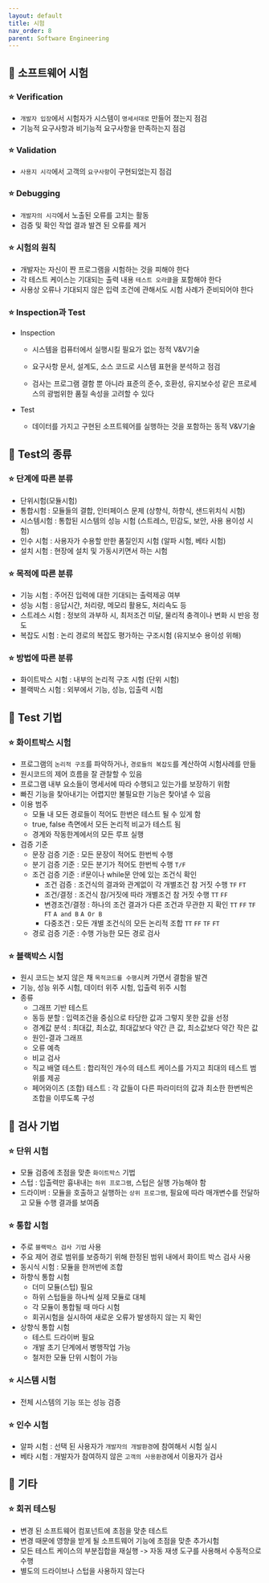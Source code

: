 ```yaml
---
layout: default
title: 시험
nav_order: 8
parent: Software Engineering
---
```




## 📑 소프트웨어 시험

### ⭐ Verification

- `개발자 입장`에서 시험자가 시스템이 `명세서대로` 만들어 졌는지 점검
- 기능적 요구사항과 비기능적 요구사항을 만족하는지 점검



### ⭐ Validation

- `사용지 시각`에서 고객의 `요구사항`이 구현되었는지 점검



### ⭐ Debugging

- `개발자의 시각`에서 노출된 오류를 고치는 활동
- 검증 및 확인 작업 결과 발견 된 오류를 제거



### ⭐ 시험의 원칙

- 개발자는 자신이 짠 프로그램을 시험하는 것을 피해야 한다
- 각 테스트 케이스는 기대되는 출력 내용  `테스트 오라클`을 포함해야 한다
- 사용상 오류나 기대되지 않은 입력 조건에 관해서도 시험 사례가 준비되어야 한다



### ⭐ Inspection과 Test

- Inspection 

  - 시스템을 컴퓨터에서 실행시킬 필요가 없는 정적 V&V기술

  - 요구사항 문서, 설계도, 소스 코드로 시스템 표현을 분석하고 점검
  - 검사는 프로그램 결함 뿐 아니라 표준의 준수, 호환성, 유지보수성 같은 프로세스의 광범위한 품질 속성을 고려할 수 있다

- Test
  - 데이터를 가지고 구현된 소프트웨어를 실행하는 것을 포함하는 동적 V&V기술



## 📑 Test의 종류

### ⭐ 단계에 따른 분류

- 단위시험(모듈시험)
- 통합시험 : 모듈들의 결합, 인터페이스 문제 (상향식, 하향식, 샌드위치식 시험) 
- 시스템시험 : 통합된 시스템의 성능 시험 (스트레스, 민감도, 보안, 사용 용이성 시험)
- 인수 시험 : 사용자가 수용할 만한 품질인지 시험 (알파 시험, 베타 시험)
- 설치 시험 : 현장에 설치 및 가동시키면서 하는 시험



### ⭐ 목적에 따른 분류

- 기능 시험 : 주어진 입력에 대한 기대되는 출력제공 여부
- 성능 시험 : 응답시간, 처리량, 메모리 활용도, 처리속도 등
- 스트레스 시험 : 정보의 과부하 시, 최저조건 미달, 물리적 충격이나 변화 시 반응 정도
- 복잡도 시험 : 논리 경로의 복잡도 평가하는 구조시험 (유지보수 용이성 위해)



### ⭐ 방법에 따른 분류

- 화이트박스 시험 : 내부의 논리적 구조 시험 (단위 시험)
- 블랙박스 시험 : 외부에서 기능, 성능, 입출력 시험



## 📑 Test 기법

### ⭐ 화이트박스 시험

- 프로그램의 `논리적 구조`를 파악하거나, `경로들의 복잡도`를 계산하여 시험사례를 만듦
- 원시코드의 제어 흐름을 잘 관찰할 수 있음
- 프로그램 내부 요소들이 명세서에 따라 수행되고 있는가를 보장하기 위함
- 빠진 기능을 찾아내기는 어렵지만 불필요한 기능은 찾아낼 수 있음
- 이용 범주
  - 모듈 내 모든 경로들이 적어도 한번은 테스트 될 수 있게 함
  - true, false 측면에서 모든 논리적 비교가 테스트 됨
  - 경계와 작동한계에서의 모든 루프 실행
- 검증 기준
  - 문장 검증 기준 : 모든 문장이 적어도 한번씩 수행
  - 분기 검증 기준 : 모든 분기가 적어도 한번씩 수행 `T/F`
  - 조건 검증 기준 : if문이나 while문 안에 있는 조건식 확인
    - 조건 검증 : 조건식의 결과와 관계없이 각 개별조건 참 거짓 수행 `TF` `FT`
    - 조건/결정 : 조건식 참/거짓에 따라 개별조건 참 거짓 수행 `TT` `FF`
    - 변경조건/결정 : 하나의 조건 결과가 다른 조건과 무관한 지 확인 `TT`  `FF` `TF` `FT` `A and B` `A Or B`
    - 다중조건 : 모든 개별 조건식의 모든 논리적 조합 `TT`  `FF` `TF` `FT` 
  - 경로 검증 기준 : 수행 가능한 모든 경로 검사



### ⭐ 블랙박스 시험

- 원시 코드는 보지 않은 채 `목적코드를 수행`시켜 가면서 결함을 발견
- 기능, 성능 위주 시험, 데이터 위주 시험, 입출력 위주 시험
- 종류
  - 그래프 기반 테스트
  - 동등 분할 : 입력조건을 중심으로 타당한 값과 그렇지 못한 값을 선정
  - 경계값 분석 : 최대값, 최소값, 최대값보다 약간 큰 값, 최소값보다 약간 작은 값
  - 원인-결과 그래프
  - 오류 예측
  - 비교 검사
  - 직교 배열 테스트 : 합리적인 개수의 테스트 케이스를 가지고 최대의 테스트 범위를 제공
  - 페어와이즈 (조합) 테스트 : 각 값들이 다른 파라미터의 값과 최소한 한번씩은 조합을 이루도록 구성



## 📑 검사 기법

### ⭐ 단위 시험

- 모듈 검증에 초점을 맞춘 `화이트박스` 기법
- 스텁 : 입출력만 흉내내는 `하위 프로그램`, 스텁은 실행 가능해야 함
- 드라이버 : 모듈을 호출하고 실행하는 `상위 프로그램`, 필요에 따라 매개변수를 전달하고 모듈 수행 결과를 보여줌



### ⭐ 통합 시험

- 주로 `블랙박스 검사 기법` 사용
- 주요 제어 경로 범위를 보증하기 위해 한정된 범위 내에서 화이트 박스 검사 사용
- 동시식 시험 : 모듈을 한꺼번에 조합
- 하향식 통합 시험
  - 더미 모듈(스텁) 필요
  - 하위 스텁들을 하나씩 실제 모듈로 대체
  - 각 모듈이 통합될 때 마다 시험
  - 회귀시험을 실시하여 새로운 오류가 발생하지 않는 지 확인
- 상향식 통합 시험
  - 테스트 드라이버 필요
  - 개발 초기 단계에서 병행작업 가능
  - 철저한 모듈 단위 시험이 가능



### ⭐ 시스템 시험

- 전체 시스템의 기능 또는 성능 검증



### ⭐ 인수 시험

- 알파 시험 : 선택 된 사용자가 `개발자의 개발환경`에 참여해서 시험 실시
- 베타 시험 : 개발자가 참여하지 않은 `고객의 사용환경`에서 이용자가 검사





## 📑 기타

### ⭐ 회귀 테스팅

- 변경 된 소프트웨어 컴포넌트에 초점을 맞춘 테스트
- 변경 때문에 영향을 받게 될 소프트웨어 기능에 초점을 맞춘 추가시험
- 모든 테스트 케이스의 부분집합을 재실행 -> 자동 재생 도구를 사용해서 수동적으로 수행
- 별도의 드라이브나 스텁을 사용하지 않는다
